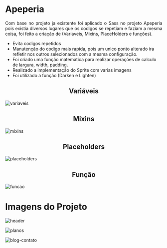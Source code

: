 <h1 >Apeperia</h1>

<p align="justify">Com base no projeto ja existente foi aplicado o Sass no projeto Apeperia pois existia diversos lugares que os codigos se repetiam e faziam a mesma coisa, foi feito a criação de (Variaveis, Mixins, PlaceHolders e funções).

- Evita codigos repetidos
- Manutenção do codigo mais rapida, pois um unico ponto alterado ira refletir nos outros selecionados com a mesma configuração.
- Foi criado uma função matematica para realizar operações de calculo de largura, width, padding.
- Realizado a implementação do Sprite com varias imagens
- Foi utilizado a função (Darken e Lighten) 

</p>

<h2 align="center">Variáveis</h2>
 
![variaveis](https://user-images.githubusercontent.com/42179077/72748775-f3d24b80-3b96-11ea-9348-0abcbd7bb013.PNG)

<h2 align="center">Mixins</h2>

![mixins](https://user-images.githubusercontent.com/42179077/72748688-ab1a9280-3b96-11ea-8d47-bbeecc0df7be.png)

<h2 align="center">Placeholders</h2>

![placeholders](https://user-images.githubusercontent.com/42179077/72748696-ae158300-3b96-11ea-9154-77540e1f2aa0.PNG)

<h2 align="center">Função</h2>

![funcao](https://user-images.githubusercontent.com/42179077/72748705-b53c9100-3b96-11ea-8f6d-607d20555d5c.PNG)


<h1>Imagens do Projeto</h1>

![header](https://user-images.githubusercontent.com/42179077/72747802-668df780-3b94-11ea-9f66-2d21ea22c6b0.PNG)

![planos](https://user-images.githubusercontent.com/42179077/72747808-6a217e80-3b94-11ea-8299-9687f1631b16.PNG)

![blog-contato](https://user-images.githubusercontent.com/42179077/72747819-71e12300-3b94-11ea-8172-35e37f758466.PNG)
